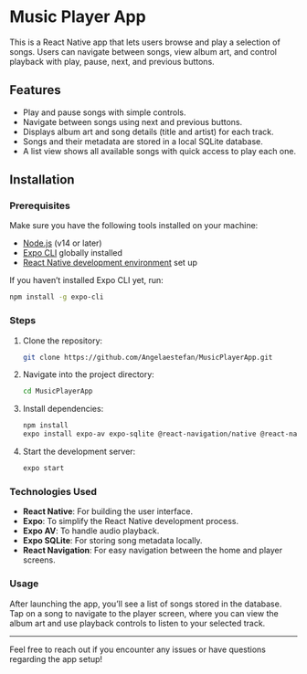 
# Music Player App

This is a React Native app that lets users browse and play a selection of songs. Users can navigate between songs, view album art, and control playback with play, pause, next, and previous buttons.

## Features

- Play and pause songs with simple controls.
- Navigate between songs using next and previous buttons.
- Displays album art and song details (title and artist) for each track.
- Songs and their metadata are stored in a local SQLite database.
- A list view shows all available songs with quick access to play each one.

## Installation

### Prerequisites

Make sure you have the following tools installed on your machine:

- [Node.js](https://nodejs.org/en/) (v14 or later)
- [Expo CLI](https://docs.expo.dev/get-started/installation/) globally installed
- [React Native development environment](https://reactnative.dev/docs/environment-setup) set up

If you haven’t installed Expo CLI yet, run:

```bash
npm install -g expo-cli
```

### Steps

1. Clone the repository:

   ```bash
   git clone https://github.com/Angelaestefan/MusicPlayerApp.git
   ```

2. Navigate into the project directory:

   ```bash
   cd MusicPlayerApp
   ```

3. Install dependencies:

   ```bash
   npm install
   expo install expo-av expo-sqlite @react-navigation/native @react-navigation/native-stack
   ```

4. Start the development server:

   ```bash
   expo start
   ```

### Technologies Used

- **React Native**: For building the user interface.
- **Expo**: To simplify the React Native development process.
- **Expo AV**: To handle audio playback.
- **Expo SQLite**: For storing song metadata locally.
- **React Navigation**: For easy navigation between the home and player screens.

### Usage

After launching the app, you’ll see a list of songs stored in the database. Tap on a song to navigate to the player screen, where you can view the album art and use playback controls to listen to your selected track.

---

Feel free to reach out if you encounter any issues or have questions regarding the app setup!
